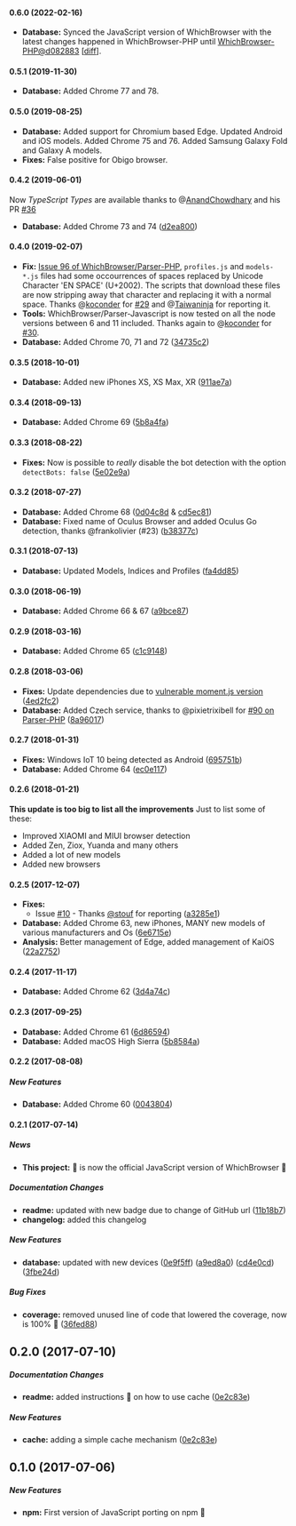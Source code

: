 #### 0.6.0 (2022-02-16)

- **Database:** Synced the JavaScript version of WhichBrowser with the latest changes happened in WhichBrowser-PHP until [WhichBrowser-PHP@d082883](https://github.com/WhichBrowser/Parser-PHP/commit/d0828833c1e2e05654b72e78d6944732adeb606b) [[diff](https://github.com/WhichBrowser/Parser-PHP/compare/0ef1a43950f14c65a760fe8123b4401e2b315bc3...d082883)].

#### 0.5.1 (2019-11-30)

- **Database:** Added Chrome 77 and 78.

#### 0.5.0 (2019-08-25)

- **Database:** Added support for Chromium based Edge. Updated Android and iOS models. Added Chrome 75 and 76. Added Samsung Galaxy Fold and Galaxy A models.
- **Fixes:** False positive for Obigo browser.

#### 0.4.2 (2019-06-01)

Now _TypeScript Types_ are available thanks to @[AnandChowdhary](https://github.com/AnandChowdhary) and his PR [#36](https://github.com/WhichBrowser/Parser-JavaScript/pull/36)

- **Database:** Added Chrome 73 and 74 ([d2ea800](https://github.com/WhichBrowser/Parser-JavaScript/commit/d2ea8009277426ea874559e8e426f29510816ae0))

#### 0.4.0 (2019-02-07)

- **Fix:** [Issue 96 of WhichBrowser/Parser-PHP](https://github.com/WhichBrowser/Parser-PHP/issues/96), `profiles.js` and `models-*.js` files had some occourrences of spaces replaced by Unicode Character 'EN SPACE' (U+2002). The scripts that download these files are now stripping away that character and replacing it with a normal space. Thanks @[koconder](https://github.com/koconder) for [#29](https://github.com/WhichBrowser/Parser-JavaScript/pull/29) and @[Taiwaninja](https://github.com/Taiwaninja) for reporting it.
- **Tools:** WhichBrowser/Parser-Javascript is now tested on all the node versions between 6 and 11 included. Thanks again to @[koconder](https://github.com/koconder) for [#30](https://github.com/WhichBrowser/Parser-JavaScript/pull/30).
- **Database:** Added Chrome 70, 71 and 72 ([34735c2](https://github.com/WhichBrowser/Parser-JavaScript/commit/34735c27191e6b4c70b850aeea6f90bc51c65299))

#### 0.3.5 (2018-10-01)

- **Database:** Added new iPhones XS, XS Max, XR ([911ae7a](https://github.com/WhichBrowser/Parser-JavaScript/commit/911ae7a7847acc2be01a809db95bbfaeb930ae73))

#### 0.3.4 (2018-09-13)

- **Database:** Added Chrome 69 ([5b8a4fa](https://github.com/WhichBrowser/Parser-JavaScript/commit/5b8a4fa5e81740336cf29c88982af152f70e81c9))

#### 0.3.3 (2018-08-22)

- **Fixes:** Now is possible to _really_ disable the bot detection with the option `detectBots: false` ([5e02e9a](https://github.com/WhichBrowser/Parser-JavaScript/commit/5e02e9a01fdee83b7bb0b6e91372b1870b157d52))

#### 0.3.2 (2018-07-27)

- **Database:** Added Chrome 68 ([0d04c8d](https://github.com/WhichBrowser/Parser-JavaScript/commit/0d04c8def9971c7a6bf16e1b1398bb475e69a310) & [cd5ec81](https://github.com/WhichBrowser/Parser-JavaScript/commit/cd5ec8183a6145dd901e3433c78846e1f9af5976))
- **Database:** Fixed name of Oculus Browser and added Oculus Go detection, thanks @frankolivier (#23) ([b38377c](https://github.com/WhichBrowser/Parser-JavaScript/commit/b38377c8d1856a316c6f74fea15ee3228aa050d6))

#### 0.3.1 (2018-07-13)

- **Database:** Updated Models, Indices and Profiles ([fa4dd85](https://github.com/WhichBrowser/Parser-JavaScript/commit/fa4dd8514991578da4102027269071db860194f3))

#### 0.3.0 (2018-06-19)

- **Database:** Added Chrome 66 & 67 ([a9bce87](https://github.com/WhichBrowser/Parser-JavaScript/commit/a9bce872a9a17491539aca760d2627f1af2a6beb))

#### 0.2.9 (2018-03-16)

- **Database:** Added Chrome 65 ([c1c9148](https://github.com/WhichBrowser/Parser-JavaScript/commit/c1c9148397b179d0655ec0f5b181d8e65511df38))

#### 0.2.8 (2018-03-06)

- **Fixes:** Update dependencies due to [vulnerable moment.js version](https://nvd.nist.gov/vuln/detail/CVE-2017-18214) ([4ed2fc2](https://github.com/WhichBrowser/Parser-JavaScript/commit/4ed2fc296e1949b0cb8c5563a65b8cf97649241a))
- **Database:** Added Czech service, thanks to @pixietrixibell for [#90 on Parser-PHP](https://github.com/WhichBrowser/Parser-PHP/pull/90) ([8a96017](https://github.com/WhichBrowser/Parser-JavaScript/commit/8a96017408ac35b37e73d31b7746ad84723dcfc0))

#### 0.2.7 (2018-01-31)

- **Fixes:** Windows IoT 10 being detected as Android ([695751b](https://github.com/WhichBrowser/Parser-JavaScript/commit/695751b00a28b6ca28208c944e8bbf13a230c798))
- **Database:** Added Chrome 64 ([ec0e117](https://github.com/WhichBrowser/Parser-JavaScript/commit/ec0e117b7e1f56a68d53cc2e8d0982b23827994a))

#### 0.2.6 (2018-01-21)

**This update is too big to list all the improvements**
Just to list some of these:

- Improved XIAOMI and MIUI browser detection
- Added Zen, Ziox, Yuanda and many others
- Added a lot of new models
- Added new browsers

#### 0.2.5 (2017-12-07)

- **Fixes:**
  - Issue [#10](https://github.com/WhichBrowser/Parser-JavaScript/issues/10) - Thanks [@stouf](https://github.com/stouf) for reporting ([a3285e1](https://github.com/WhichBrowser/Parser-JavaScript/commit/a3285e1f1f439bccbbe2c1bb93abfdcd3a93f7de))
- **Database:** Added Chrome 63, new iPhones, MANY new models of various manufacturers and Os ([6e6715e](https://github.com/WhichBrowser/Parser-JavaScript/commit/6e6715e022bb26e2a4bd5a7f24a6fc2a9a023ebb))
- **Analysis:** Better management of Edge, added management of KaiOS ([22a2752](https://github.com/WhichBrowser/Parser-JavaScript/commit/22a27520ce38dd5f50954387b5e0499c88bef1e0))

#### 0.2.4 (2017-11-17)

- **Database:** Added Chrome 62 ([3d4a74c](https://github.com/WhichBrowser/Parser-JavaScript/commit/3d4a74c1cf995a41bde6a6136bfd076d9e877286))

#### 0.2.3 (2017-09-25)

- **Database:** Added Chrome 61 ([6d86594](https://github.com/WhichBrowser/Parser-JavaScript/commit/6d86594e82e795fb1720dfc162c002e73889be4b))
- **Database:** Added macOS High Sierra ([5b8584a](https://github.com/WhichBrowser/Parser-JavaScript/commit/5b8584adf81f449b75d851c34d2d6ab39d138579))

#### 0.2.2 (2017-08-08)

##### New Features

- **Database:** Added Chrome 60 ([0043804](https://github.com/WhichBrowser/Parser-JavaScript/commit/00438049ff3f30fb2810a980c88146b2112eff0b))

#### 0.2.1 (2017-07-14)

##### News

- **This project:** 🎊 is now the official JavaScript version of WhichBrowser 🍾

##### Documentation Changes

- **readme:** updated with new badge due to change of GitHub url ([11b18b7](https://github.com/WhichBrowser/Parser-JavaScript/commit/11b18b76409edeece95a8fd32fdb13b466ab1e8f))
- **changelog:** added this changelog

##### New Features

- **database:** updated with new devices ([0e9f5ff](https://github.com/WhichBrowser/Parser-JavaScript/commit/0e9f5ffe6c8c571edec13d9590c67348247a8bc1))
  ([a9ed8a0](https://github.com/WhichBrowser/Parser-JavaScript/commit/a9ed8a0a45206eae7a64f8f86f861688b4ed3cca))
  ([cd4e0cd](https://github.com/WhichBrowser/Parser-JavaScript/commit/cd4e0cd158a897a917593e41cddd992b9325b53e))
  ([3fbe24d](https://github.com/WhichBrowser/Parser-JavaScript/commit/3fbe24d223eb45d3fd14e97e91f55ef5f98be065))

##### Bug Fixes

- **coverage:** removed unused line of code that lowered the coverage, now is 100% 🎉 ([36fed88](https://github.com/WhichBrowser/Parser-JavaScript/commit/36fed88210cbfd38f65911a03d1d90be6e3553c4))

## 0.2.0 (2017-07-10)

##### Documentation Changes

- **readme:** added instructions 📖 on how to use cache ([0e2c83e](https://github.com/WhichBrowser/Parser-JavaScript/commit/0e2c83e5cd53bcaa5c59047ea8665a9e48174ff8))

##### New Features

- **cache:** adding a simple cache mechanism ([0e2c83e](https://github.com/WhichBrowser/Parser-JavaScript/commit/0e2c83e5cd53bcaa5c59047ea8665a9e48174ff8))

## 0.1.0 (2017-07-06)

##### New Features

- **npm:** First version of JavaScript porting on npm 🎇
